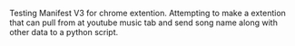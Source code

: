 Testing Manifest V3 for chrome extention.
Attempting to make a extention that can pull from at youtube music tab and send song name along with other data to a python script.
